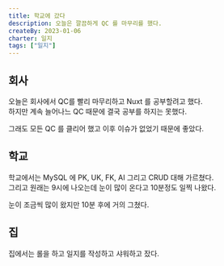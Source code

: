 ```yaml
---
title: 학교에 갔다
description: 오늘은 깔끔하게 QC 를 마무리를 했다.
createBy: 2023-01-06
charter: 일지
tags: ["일지"]
---
```


## 회사

오늘은 회사에서 QC를 빨리 마무리하고 Nuxt 를 공부할려고 했다.  
하지만 계속 늘어나느 QC 때문에 결국 공부를 하지는 못했다.

그래도 모든 QC 를 클리어 했고 이후 이슈가 없었기 때문에 좋았다.

## 학교

학교에서는 MySQL 에 PK, UK, FK, AI 그리고 CRUD 대해 가르쳤다.  
그리고 원래는 9시에 나오는데 눈이 많이 온다고 10분정도 일찍 나왔다.

눈이 조금씩 많이 왔지만 10분 후에 거의 그쳤다.

## 집

집에서는 롤을 하고 일지를 작성하고 샤워하고 잤다.
